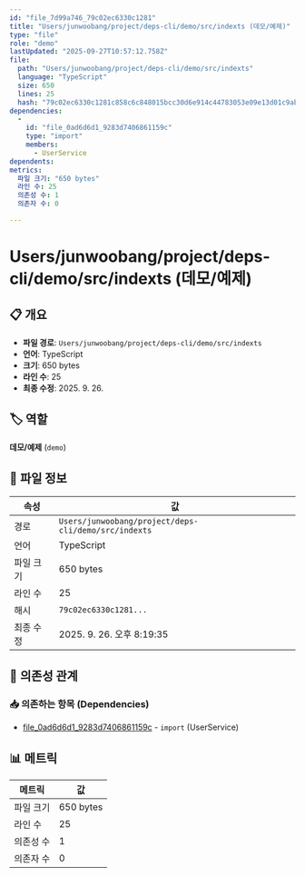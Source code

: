 ```yaml
---
id: "file_7d99a746_79c02ec6330c1281"
title: "Users/junwoobang/project/deps-cli/demo/src/indexts (데모/예제)"
type: "file"
role: "demo"
lastUpdated: "2025-09-27T10:57:12.758Z"
file:
  path: "Users/junwoobang/project/deps-cli/demo/src/indexts"
  language: "TypeScript"
  size: 650
  lines: 25
  hash: "79c02ec6330c1281c858c6c848015bcc30d6e914c44783053e09e13d01c9ab41"
dependencies:
  -
    id: "file_0ad6d6d1_9283d7406861159c"
    type: "import"
    members:
      - UserService
dependents:
metrics:
  파일 크기: "650 bytes"
  라인 수: 25
  의존성 수: 1
  의존자 수: 0

---
```


# Users/junwoobang/project/deps-cli/demo/src/indexts (데모/예제)

## 📋 개요

- **파일 경로**: `Users/junwoobang/project/deps-cli/demo/src/indexts`
- **언어**: TypeScript
- **크기**: 650 bytes
- **라인 수**: 25
- **최종 수정**: 2025. 9. 26.

## 🏷️ 역할

**데모/예제** (`demo`)

## 📄 파일 정보

| 속성 | 값 |
|------|----|
| 경로 | `Users/junwoobang/project/deps-cli/demo/src/indexts` |
| 언어 | TypeScript |
| 파일 크기 | 650 bytes |
| 라인 수 | 25 |
| 해시 | `79c02ec6330c1281...` |
| 최종 수정 | 2025. 9. 26. 오후 8:19:35 |

## 🔗 의존성 관계

### 📥 의존하는 항목 (Dependencies)

- [file_0ad6d6d1_9283d7406861159c](file_0ad6d6d1_9283d7406861159c.md) - `import` (UserService)

## 📊 메트릭

| 메트릭 | 값 |
|--------|----|
| 파일 크기 | 650 bytes |
| 라인 수 | 25 |
| 의존성 수 | 1 |
| 의존자 수 | 0 |

